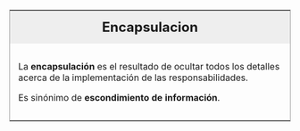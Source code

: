 <table id="card">
    <tr>
        <td align="center">
            <h2>Encapsulacion</h2>
        </td>
    </tr>
    <tr>
        <td>
            <p>La <b>encapsulación</b> es el resultado de ocultar todos los detalles acerca de la implementación de las responsabilidades.</p>
            <p>Es sinónimo de <b>escondimiento de información</b>.</p>
        </td>
    </tr>
</table>

<style>
    #card {
        margin-top: 20px;
        border: 1px solid #999;
    }
    #card h2 {
        margin: 0;
    }
    #card tr:first-child {
        background: #eee;
    }
    #card td {
        padding: 15px;
    }
</style>